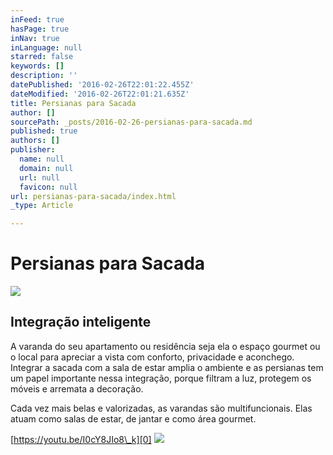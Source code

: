 ```yaml
---
inFeed: true
hasPage: true
inNav: true
inLanguage: null
starred: false
keywords: []
description: ''
datePublished: '2016-02-26T22:01:22.455Z'
dateModified: '2016-02-26T22:01:21.635Z'
title: Persianas para Sacada
author: []
sourcePath: _posts/2016-02-26-persianas-para-sacada.md
published: true
authors: []
publisher:
  name: null
  domain: null
  url: null
  favicon: null
url: persianas-para-sacada/index.html
_type: Article

---
```

# Persianas para Sacada
![](https://imgflo.herokuapp.com/graph/vahj1ThiexotieMo/a107d228712deb6a5f0740e8767968c0/passthrough.jpg?height=600&input=https%3A%2F%2Fthe-grid-user-content.s3-us-west-2.amazonaws.com%2Fc6bc1283-1446-4810-99f5-aa7fc2677404.jpg)

## Integração inteligente

A varanda do seu apartamento ou residência seja ela o espaço gourmet ou o local para apreciar a vista com conforto, privacidade  e aconchego. Integrar a sacada com a sala de estar amplia o ambiente e as persianas tem um papel importante nessa integração, porque filtram a luz, protegem os móveis e arremata a decoração.

Cada vez mais belas e valorizadas, as varandas são multifuncionais. Elas atuam como salas de estar, de jantar e como área gourmet. 

[https://youtu.be/I0cY8JIo8\_k][0]
![](https://the-grid-user-content.s3-us-west-2.amazonaws.com/82d4ecef-aa12-40be-8061-cdc7d51502ef.jpg)

[0]: https://youtu.be/I0cY8JIo8_k